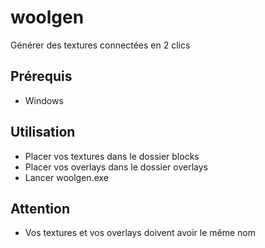 # woolgen
Générer des textures connectées en 2 clics

## Prérequis
- Windows

## Utilisation
- Placer vos textures dans le dossier blocks
- Placer vos overlays dans le dossier overlays
- Lancer woolgen.exe

## Attention
- Vos textures et vos overlays doivent avoir le même nom

